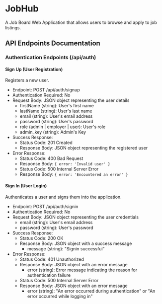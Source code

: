 # JobHub
A Job Board Web Application that allows users to browse and apply to job listings.

## API Endpoints Documentation

### Authentication Endpoints (/api/auth)
#### Sign Up (User Registration)
Registers a new user.

- Endpoint: POST /api/auth/signup
- Authentication Required: No
- Request Body: JSON object representing the user details
  - firstName (string): User's first name
  - lastName (string): User's last name
  - email (string): User's email address
  - password (string): User's password
  - role (admin | employer | user): User's role 
  - admin_key (string): Admin's Key
- Success Response:
  - Status Code: 201 Created
  - Response Body: JSON object representing the registered user
- Error Response:
  - Status Code: 400 Bad Request
  - Response Body: `{ error: 'Invalid user' }`
  - Status Code: 500 Internal Server Error
  - Response Body: `{ error: 'Encountered an error' }`

#### Sign In (User Login)
Authenticates a user and signs them into the application.

- Endpoint: POST /api/auth/signin
- Authentication Required: No
- Request Body: JSON object representing the user credentials
  - email (string): User's email address
  - password (string): User's password
- Success Response:
  - Status Code: 200 OK
  - Response Body: JSON object with a success message
    - message (string): "Signin successful"
- Error Response:
  - Status Code: 401 Unauthorized
  - Response Body: JSON object with an error message
    - error (string): Error message indicating the reason for authentication failure
  - Status Code: 500 Internal Server Error
  - Response Body: JSON object with an error message
    - error (string): "An error occurred during authentication" or "An error occurred while logging in"
